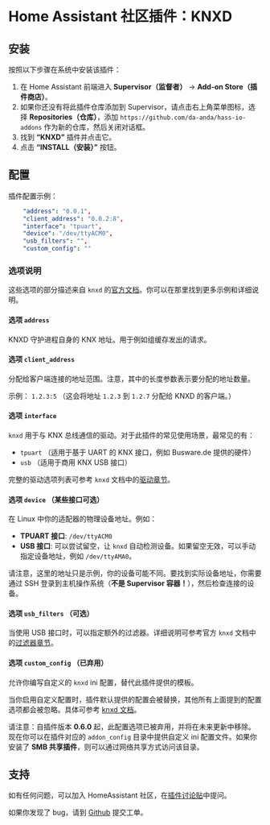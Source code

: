 
# Home Assistant 社区插件：KNXD

## 安装

按照以下步骤在系统中安装该插件：

1. 在 Home Assistant 前端进入 **Supervisor（监督者）** -> **Add-on Store（插件商店）**。
2. 如果你还没有将此插件仓库添加到 Supervisor，请点击右上角菜单图标，选择 **Repositories（仓库）**，添加 `https://github.com/da-anda/hass-io-addons` 作为新的仓库，然后关闭对话框。
3. 找到 **“KNXD”** 插件并点击它。
4. 点击 **“INSTALL（安装）”** 按钮。

## 配置

插件配置示例：

```yaml
    "address": "0.0.1",
    "client_address": "0.0.2:8",
    "interface": "tpuart",
    "device": "/dev/ttyACM0",
    "usb_filters": "",
    "custom_config": ""
```

### 选项说明

这些选项的部分描述来自 `knxd` 的[官方文档](https://github.com/knxd/knxd/blob/master/doc/inifile.rst)。你可以在那里找到更多示例和详细说明。

#### 选项 `address`

KNXD 守护进程自身的 KNX 地址。用于例如组缓存发出的请求。

#### 选项 `client_address`

分配给客户端连接的地址范围。注意，其中的长度参数表示要分配的地址数量。

示例： `1.2.3:5` （这会将地址 `1.2.3` 到 `1.2.7` 分配给 KNXD 的客户端。）

#### 选项 `interface`

`knxd` 用于与 KNX 总线通信的驱动。对于此插件的常见使用场景，最常见的有：

* `tpuart` （适用于基于 UART 的 KNX 接口，例如 Busware.de 提供的硬件）
* `usb` （适用于商用 KNX USB 接口）

完整的驱动选项列表可参考 `knxd` 文档中的[驱动章节](https://github.com/knxd/knxd/blob/master/doc/inifile.rst#drivers)。

#### 选项 `device` （某些接口可选）

在 Linux 中你的适配器的物理设备地址。例如：

* **TPUART 接口**: `/dev/ttyACM0`
* **USB 接口**: 可以尝试留空，让 `knxd` 自动检测设备。如果留空无效，可以手动指定设备地址，例如 `/dev/ttyAMA0`。

请注意，这里的地址只是示例，你的设备可能不同。要找到实际设备地址，你需要通过 SSH 登录到主机操作系统（**不是 Supervisor 容器！**），然后检查连接的设备。

#### 选项 `usb_filters` （可选）

当使用 USB 接口时，可以指定额外的过滤器。详细说明可参考官方 `knxd` 文档中的[过滤器章节](https://github.com/knxd/knxd/blob/master/doc/inifile.rst#filters)。

#### 选项 `custom_config` （已弃用）

允许你编写自定义的 `knxd` ini 配置，替代此插件提供的模板。

当你启用自定义配置时，插件默认提供的配置会被替换，其他所有上面提到的配置选项都会被忽略。具体可参考 [knxd 文档](https://github.com/knxd/knxd/blob/master/doc/inifile.rst)。

请注意：自插件版本 **0.6.0** 起，此配置选项已被弃用，并将在未来更新中移除。现在你可以在插件对应的 `addon_config` 目录中提供自定义 ini 配置文件。如果你安装了 **SMB 共享插件**，则可以通过网络共享方式访问该目录。

## 支持

如有任何问题，可以加入 HomeAssistant 社区，在[插件讨论贴](https://community.home-assistant.io/t/knxd-add-on-covert-your-knx-usb-interface-into-an-ip-interface-that-can-be-used-by-ha/38108/38)中提问。

如果你发现了 bug，请到 [Github](https://github.com/da-anda/hass-io-addons/issues) 提交工单。


